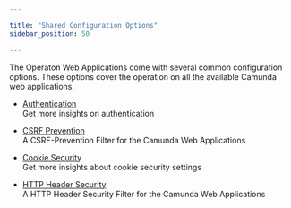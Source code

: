 ```yaml
---

title: "Shared Configuration Options"
sidebar_position: 50

---
```


The Operaton Web Applications come with several common configuration options. These options cover the operation on all the available Camunda web applications.

* [Authentication](./authentication.md) \
Get more insights on authentication

* [CSRF Prevention](./csrf-prevention.md) \
A CSRF-Prevention Filter for the Camunda Web Applications

* [Cookie Security](./cookie-security.md) \
Get more insights about cookie security settings

* [HTTP Header Security](./header-security.md) \
A HTTP Header Security Filter for the Camunda Web Applications
